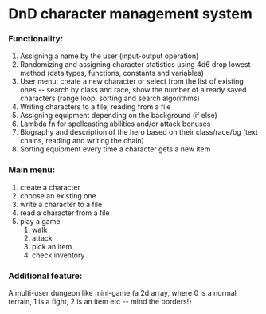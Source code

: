 # DnD character management system

### Functionality:
1. Assigning a name by the user (input-output operation)
2. Randomizing and assigning character statistics using 4d6 drop lowest method (data types, functions, constants and variables)
3. User menu: create a new character or select from the list of existing ones -- search by class and race, show the number of already saved characters (range loop, sorting and search algorithms)
4. Writing characters to a file, reading from a file
5. Assigning equipment depending on the background (if else)
6. Lambda fn for spellcasting abilities and/or attack bonuses
7. Biography and description of the hero based on their class/race/bg (text chains, reading and writing the chain)
8. Sorting equipment every time a character gets a new item

### Main menu:
<ol>
<li> create a character </li>
<li> choose an existing one </li>
<li> write a character to a file </li>
<li> read a character from a file </li>
<li> play a game
<ol>
<li>  walk  </li>
<li>  attack  </li>
<li>  pick an item  </li>
<li>  check inventory  </li>
</ol>
</li>
</ol>
  
### Additional feature:
A multi-user dungeon like mini-game (a 2d array, where 0 is a normal terrain, 1 is a fight, 2 is an item etc -- mind the borders!)

